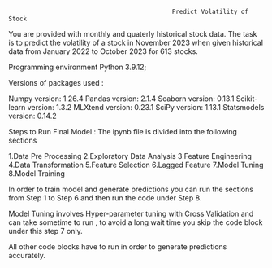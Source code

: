                                                  Predict Volatility of Stock

You are provided with monthly and quaterly  historical stock data. The task is to predict the volatility of a stock in November 2023 when given historical data from January 2022 to October 2023 for 613 stocks.

Programming environment  Python 3.9.12;

Versions of packages used : 

Numpy version: 1.26.4
Pandas version: 2.1.4
Seaborn version: 0.13.1
Scikit-learn version: 1.3.2
MLXtend version: 0.23.1
SciPy version: 1.13.1
Statsmodels version: 0.14.2


Steps to Run Final Model : The ipynb file is divided into the following sections 

1.Data Pre Processing 
2.Exploratory Data Analysis 
3.Feature Engineering
4.Data Transformation 
5.Feature Selection
6.Lagged Feature 
7.Model Tuning 
8.Model Training 

In order to train model and generate predictions you can run the sections from Step 1 to Step 6 and then run the code under Step 8.

Model Tuning involves Hyper-parameter tuning with Cross Validation and can take sometime to run , to avoid a long wait time you skip the code block under this step 7 only.

All other code blocks have to run in order to generate predictions accurately.

